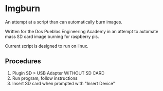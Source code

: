 # Imgburn
An attempt at a script than can automatically burn images. 

Written for the Dos Pueblos Engineering Academy in an attempt to automate mass SD card image burning for raspberry pis.

Current script is designed to run on linux. 


## Procedures
1. Plugin SD > USB Adapter WITHOUT SD CARD
2. Run program, follow instructions
3. Insert SD card when prompted with "Insert Device"
